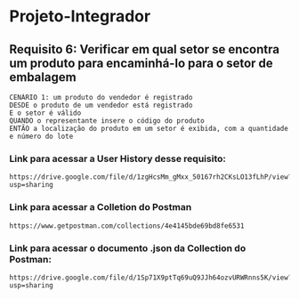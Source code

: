 # Projeto-Integrador

## Requisito 6: Verificar em qual setor se encontra um produto para encaminhá-lo para o setor de embalagem

    CENÁRIO 1: um produto do vendedor é registrado
    DESDE o produto de um vendedor está registrado
    E o setor é válido
    QUANDO o representante insere o código do produto
    ENTÃO a localização do produto em um setor é exibida, com a quantidade e número do lote

### Link para acessar a User History desse requisito:

    https://drive.google.com/file/d/1zgHcsMm_gMxx_50167rh2CKsLO13fLhP/view?usp=sharing


### Link para acessar a Colletion do Postman

    https://www.getpostman.com/collections/4e4145bde69bd8fe6531

### Link para acessar o documento .json da Collection do Postman:
    https://drive.google.com/file/d/1Sp71X9ptTq69uQ9JJh64ozvURWRnns5K/view?usp=sharing
